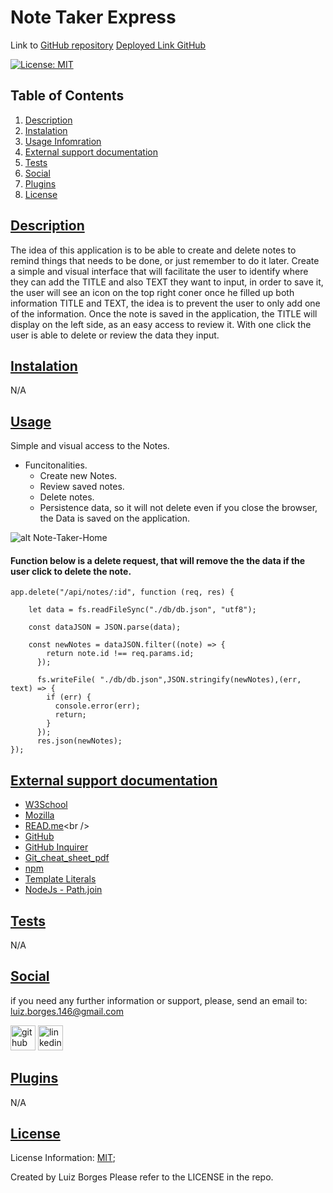 # Note Taker Express

Link to [GitHub repository](https://github.com/luizborges146/note-taker-express)
[Deployed Link GitHub](https://luizborges146.github.io/team-profile-generator/)

 [![License: MIT](https://img.shields.io/badge/License-MIT-yellow.svg)](https://opensource.org/licenses/MIT)


    
## Table of Contents
    
1.  [Description](#description)
2.  [Instalation](#instalation)
3.  [Usage Infomration](#usage)
4.  [External support documentation](#externalDoc)
5.  [Tests](#tests)
6.  [Social](#social)
7.  [Plugins](#plugins)
8.  [License](#license)
    
## [Description](#description)
The idea of this application is to be able to create and delete notes to remind things that needs to be done, or just remember to do it later. Create a simple and visual interface that will facilitate the user to identify where they can add the TITLE and also TEXT they want to input, in order to save it, the user will see an icon on the top right coner once he filled up both information TITLE and TEXT, the idea is to prevent the user to only add one of the information. Once the note is saved in the application, the TITLE will display on the left side, as an easy access to review it. With one click the user is able to delete or review the data they input.


## [Instalation](#instalation)
N/A    
    
## [Usage](#usage)
Simple and visual access to the Notes.
 * Funcitonalities.
   * Create new Notes.
   * Review saved notes.
   * Delete notes.
   * Persistence data, so it will not delete even if you close the browser, the Data is saved on the application.

![alt Note-Taker-Home](assets/images/Note-taker.png)


#### Function below is a delete request, that will remove the the data if the user click to delete the note.
```
app.delete("/api/notes/:id", function (req, res) {

    let data = fs.readFileSync("./db/db.json", "utf8");

    const dataJSON = JSON.parse(data);

    const newNotes = dataJSON.filter((note) => {
        return note.id !== req.params.id;
      });

      fs.writeFile( "./db/db.json",JSON.stringify(newNotes),(err, text) => {
        if (err) {
          console.error(err);
          return;
        }
      });
      res.json(newNotes);
});
```

  

## [External support documentation](#externalDoc)
    

- [W3School](https://www.w3schools.com/)<br />
- [Mozilla](https://developer.mozilla.org)<br />
- [READ.me](https://docs.readme.com/docs/linking-to-pages")<br />
- [GitHub](https://pages.github.com/)<br />
- [GitHub Inquirer](https://github.com/SBoudrias/Inquirer.js/blob/master/README.md#installation)
- [Git_cheat_sheet_pdf](https://education.github.com/git-cheat-sheet-education.pdf)<br />
- [npm](https://www.npmjs.com/)<br />
- [Template Literals](https://developer.mozilla.org/en-US/docs/Web/JavaScript/Reference/Template_literals)<br />
- [NodeJs - Path.join](https://nodejs.org/api/path.html#pathjoinpaths)<br />

    
## [Tests](#tests)
N/A
    
## [Social](#social)
if you need any further information or support, please, send an email to: luiz.borges.146@gmail.com
    
[<img src='https://cdn.jsdelivr.net/npm/simple-icons@3.0.1/icons/github.svg' alt='github' height='40'>](https://github.com/luizborges146) [<img src='https://cdn.jsdelivr.net/npm/simple-icons@3.0.1/icons/linkedin.svg' alt='linkedin' height='40'>](https://www.linkedin.com/in/luiz-borges-2377b7142/)
    
    
    
## [Plugins](#plugins)
N/A
    
## [License](#license)
License Information: [MIT](https://opensource.org/licenses/MIT);

Created by Luiz Borges
Please refer to the LICENSE in the repo.
